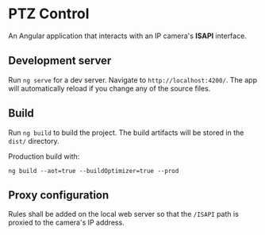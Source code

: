 # PTZ Control

An Angular application that interacts with an IP camera's **ISAPI** interface.

## Development server

Run `ng serve` for a dev server. Navigate to `http://localhost:4200/`. The app will automatically reload if you change any of the source files.

## Build

Run `ng build` to build the project. The build artifacts will be stored in the `dist/` directory.

Production build with:

    ng build --aot=true --buildOptimizer=true --prod

## Proxy configuration

Rules shall be added on the local web server so that the `/ISAPI` path is proxied to the camera's IP address.
